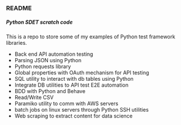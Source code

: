 ### README

##### Python SDET scratch code

This is a repo to store some of my examples of Python test framework libraries.

* Back end API automation testing
* Parsing JSON using Python
* Python requests library
* Global properties with OAuth mechanism for API testing
* SQL utility to interact with db tables using Python
* Integrate DB utilities to API test E2E automation
* BDD with Python and Behave
* Read/Write CSV
* Paramiko utility to comm with AWS servers
* batch jobs on linux servers through Python SSH utilities
* Web scraping to extract content for data science 




